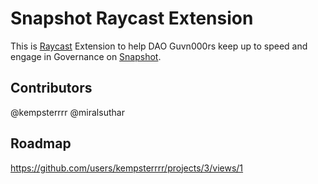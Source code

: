 # Snapshot Raycast Extension

This is [Raycast](https://www.raycast.com/) Extension to help DAO Guvn000rs keep up to speed and engage in Governance on [Snapshot](https://snapshot.org/#/).

## Contributors

@kempsterrrr
@miralsuthar

## Roadmap

https://github.com/users/kempsterrrr/projects/3/views/1

